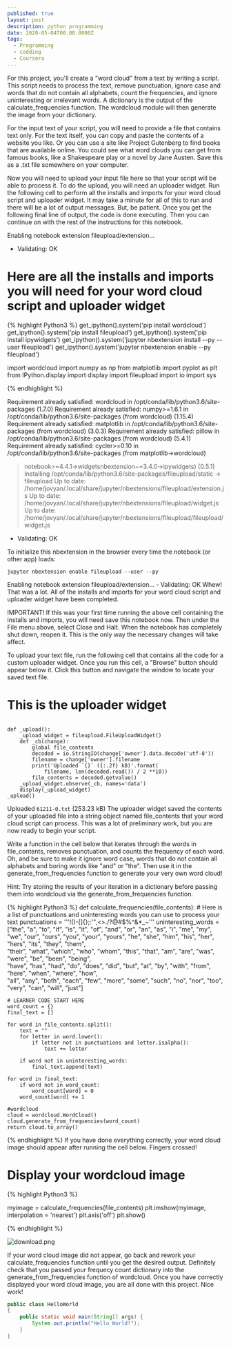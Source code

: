 ```yaml
---
published: true
layout: post
description: python programming
date: 2020-05-04T00.00.0000Z
tags:
  - Programming
  - codding
  - Coursera
---
```

For this project, you'll create a "word cloud" from a text by writing a script. This script needs to process the text, remove punctuation, ignore case and words that do not contain all alphabets, count the frequencies, and ignore uninteresting or irrelevant words. A dictionary is the output of the calculate_frequencies function. The wordcloud module will then generate the image from your dictionary.

For the input text of your script, you will need to provide a file that contains text only. For the text itself, you can copy and paste the contents of a website you like. Or you can use a site like Project Gutenberg to find books that are available online. You could see what word clouds you can get from famous books, like a Shakespeare play or a novel by Jane Austen. Save this as a .txt file somewhere on your computer.
<!--more-->

Now you will need to upload your input file here so that your script will be able to process it. To do the upload, you will need an uploader widget. Run the following cell to perform all the installs and imports for your word cloud script and uploader widget. It may take a minute for all of this to run and there will be a lot of output messages. But, be patient. Once you get the following final line of output, the code is done executing. Then you can continue on with the rest of the instructions for this notebook.



Enabling notebook extension fileupload/extension...
- Validating: OK

# Here are all the installs and imports you will need for your word cloud script and uploader widget

{% highlight Python3 %}
get_ipython().system('pip install wordcloud')
get_ipython().system('pip install fileupload')
get_ipython().system('pip install ipywidgets')
get_ipython().system('jupyter nbextension install --py --user fileupload')
get_ipython().system('jupyter nbextension enable --py fileupload')

import wordcloud
import numpy as np
from matplotlib import pyplot as plt
from IPython.display import display
import fileupload
import io
import sys

{% endhighlight %}

Requirement already satisfied: wordcloud in /opt/conda/lib/python3.6/site-packages (1.7.0)
Requirement already satisfied: numpy>=1.6.1 in /opt/conda/lib/python3.6/site-packages (from wordcloud) (1.15.4)
Requirement already satisfied: matplotlib in /opt/conda/lib/python3.6/site-packages (from wordcloud) (3.0.3)
Requirement already satisfied: pillow in /opt/conda/lib/python3.6/site-packages (from wordcloud) (5.4.1)
Requirement already satisfied: cycler>=0.10 in /opt/conda/lib/python3.6/site-packages (from matplotlib->wordcloud) 

>notebook>=4.4.1->widgetsnbextension~=3.4.0->ipywidgets) (0.5.1)
Installing /opt/conda/lib/python3.6/site-packages/fileupload/static -> fileupload
Up to date: /home/jovyan/.local/share/jupyter/nbextensions/fileupload/extension.js
Up to date: /home/jovyan/.local/share/jupyter/nbextensions/fileupload/widget.js
Up to date: /home/jovyan/.local/share/jupyter/nbextensions/fileupload/fileupload/widget.js
- Validating: OK

To initialize this nbextension in the browser every time the notebook (or other app) loads:
```Python3    
jupyter nbextension enable fileupload --user --py
```    
Enabling notebook extension fileupload/extension...
      - Validating: OK
Whew! That was a lot. All of the installs and imports for your word cloud script and uploader widget have been completed.

IMPORTANT! If this was your first time running the above cell containing the installs and imports, you will need save this notebook now. Then under the File menu above, select Close and Halt. When the notebook has completely shut down, reopen it. This is the only way the necessary changes will take affect.

To upload your text file, run the following cell that contains all the code for a custom uploader widget. Once you run this cell, a "Browse" button should appear below it. Click this button and navigate the window to locate your saved text file.

# This is the uploader widget

```Python3

def _upload():
	_upload_widget = fileupload.FileUploadWidget()
	def _cb(change):
        global file_contents
        decoded = io.StringIO(change['owner'].data.decode('utf-8'))
        filename = change['owner'].filename
        print('Uploaded `{}` ({:.2f} kB)'.format(
            filename, len(decoded.read()) / 2 **10))
        file_contents = decoded.getvalue()
	_upload_widget.observe(_cb, names='data')
    display(_upload_widget)
_upload()
```

Uploaded `61211-0.txt` (253.23 kB)
The uploader widget saved the contents of your uploaded file into a string object named file_contents that your word cloud script can process. This was a lot of preliminary work, but you are now ready to begin your script.

Write a function in the cell below that iterates through the words in file_contents, removes punctuation, and counts the frequency of each word. Oh, and be sure to make it ignore word case, words that do not contain all alphabets and boring words like "and" or "the". Then use it in the generate_from_frequencies function to generate your very own word cloud!

Hint: Try storing the results of your iteration in a dictionary before passing them into wordcloud via the generate_from_frequencies function.

{% highlight Python3 %}
def calculate_frequencies(file_contents):
    # Here is a list of punctuations and uninteresting words you can use to process your text
    punctuations = '''!()-[]{};:'"\,<>./?@#$%^&*_~'''
    uninteresting_words = ["the", "a", "to", "if", "is", "it", "of", "and", "or", "an", "as", "i", "me", "my", \
    "we", "our", "ours", "you", "your", "yours", "he", "she", "him", "his", "her", "hers", "its", "they", "them", \
    "their", "what", "which", "who", "whom", "this", "that", "am", "are", "was", "were", "be", "been", "being", \
    "have", "has", "had", "do", "does", "did", "but", "at", "by", "with", "from", "here", "when", "where", "how", \
    "all", "any", "both", "each", "few", "more", "some", "such", "no", "nor", "too", "very", "can", "will", "just"]
    
    # LEARNER CODE START HERE
    word_count = {}
    final_text = []
    
    for word in file_contents.split():
        text = ""
        for letter in word.lower():
            if letter not in punctuations and letter.isalpha():
                text += letter
            
        if word not in uninteresting_words:
            final_text.append(text)
            
    for word in final_text:
        if word not in word_count:
            word_count[word] = 0
        word_count[word] += 1
                      
    #wordcloud
    cloud = wordcloud.WordCloud()
    cloud.generate_from_frequencies(word_count)
    return cloud.to_array()
    
{% endhighlight %}
If you have done everything correctly, your word cloud image should appear after running the cell below. Fingers crossed!

# Display your wordcloud image

{% highlight Python3 %}

myimage = calculate_frequencies(file_contents)
plt.imshow(myimage, interpolation = 'nearest')
plt.axis('off')
plt.show()

{% endhighlight %}

![download.png]({{site.baseurl}}/_posts/download.png)

If your word cloud image did not appear, go back and rework your calculate_frequencies function until you get the desired output. Definitely check that you passed your frequecy count dictionary into the generate_from_frequencies function of wordcloud. Once you have correctly displayed your word cloud image, you are all done with this project. Nice work!

```java
public class HelloWorld
{
	public static void main(String[] args) {
		System.out.println("Hello World!");
	}
}
```
